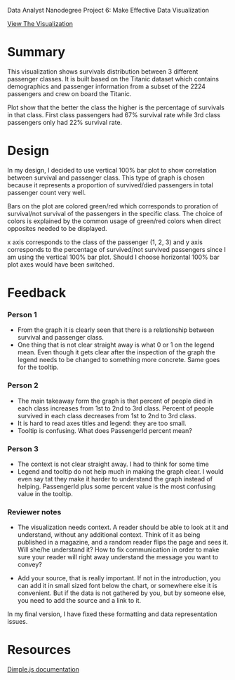Data Analyst Nanodegree Project 6: Make Effective Data Visualization

[View The Visualization](http://htmlpreview.github.io/?https://github.com/julia-kudinovich/data-analyst-p6-make-effective-data-visualization/blob/master/index_final.html)

# Summary

This visualization shows survivals distribution between 3 different passenger classes. It is built based on the Titanic dataset which contains demographics and passenger information from a subset of the 2224 passengers and crew on board the Titanic.

Plot show that the better the class the higher is the percentage of survivals in that class.  First class passengers had 67% survival rate while 3rd class passengers only had 22% survival rate.


# Design


In my design, I decided to use vertical 100% bar plot to show correlation between survival and passenger class. This type of graph is chosen because it represents a proportion of survived/died passengers in total passenger count very well.

Bars on the plot are colored green/red which corresponds to proration of survival/not survival of the passengers in the specific class. The choice of colors is explained by the common usage of green/red colors when direct opposites needed to be displayed.

x axis corresponds to the class of the passenger (1, 2, 3) and y axis corresponds to the percentage of survived/not survived passengers since I am using the vertical 100% bar plot. Should I choose horizontal 100% bar plot axes would have been switched.




# Feedback

### Person 1
* From the graph it is clearly seen that there is a relationship between survival and passenger class.
* One thing that is not clear straight away is what 0 or 1 on the legend mean. Even though it gets clear after the inspection of the graph the legend needs to be changed to something more concrete. Same goes for the tooltip.


### Person 2
* The main takeaway form the graph is that percent of people died in each class increases from 1st to 2nd to 3rd class. Percent of people survived in each class decreases from 1st to 2nd to 3rd class.
* It is hard to read axes titles and legend: they are too small.
* Tooltip is confusing. What does PassengerId percent mean?

### Person 3
* The context is not clear straight away. I had to think for some time
* Legend and tooltip do not help much in making the graph clear. I would even say tat they make it harder to understand the graph instead of helping. PassengerId plus some percent value is the most confusing value in the tooltip.

### Reviewer notes

* The visualization needs context. A reader should be able to look at it and understand, without any additional context. Think of it as being published in a magazine, and a random reader flips the page and sees it. Will she/he understand it? How to fix communication in order to make sure your reader will right away understand the message you want to convey?

* Add your source, that is really important. If not in the introduction, you can add it in small sized font below the chart, or somewhere else it is convenient. But if the data is not gathered by you, but by someone else, you need to add the source and a link to it.


In my final version, I have fixed these formatting and data representation issues.


# Resources

[Dimple.js documentation](https://github.com/PMSI-AlignAlytics/dimple/wiki)

